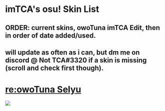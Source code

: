 # imTCA's osu! Skin List

## ORDER: current skins, owoTuna imTCA Edit, then in order of date added/used.

## will update as often as i can, but dm me on discord @ Not TCA#3320 if a skin is missing (scroll and check first though).

<!-- # also, check the skin folder of a skin if the download link doesn't automatically come with the cursor that you saw me recently use on stream/in videos. (ie: yellow cookiezi cursor with red trail as opposed to no trail). it will probably be there, if not, notify me. -->

# [re:owoTuna Selyu](https://1drv.ms/u/s!Ai351tFIX9j4gSevljxjfQ16Q7kr?e=9jEAnH)
![](https://skins.osuck.net/uploads/posts/2020-08/1596468449_screenshot9247.jpg)
